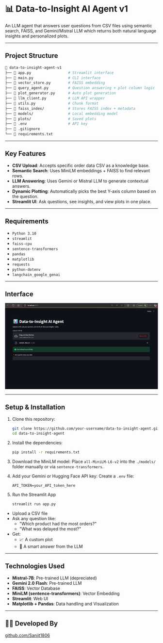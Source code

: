 # 📊 Data-to-Insight AI Agent v1

An LLM agent that answers user questions from CSV files using semantic search, FAISS, and Gemini/Mistral LLM which returns both natural language insights and personalized plots.

---

## Project Structure

```bash
📂 data-to-insight-agent-v1
├── 📄 app.py                 # Streamlit interface
├── 📄 main.py                # CLI interface
├── 📄 vector_store.py        # FAISS embedding
├── 📄 query_agent.py         # Question answering + plot column logic
├── 📄 plot_generator.py      # Auto plot generation
├── 📄 llm_client.py          # LLM API wrapper
├── 📄 utils.py               # Chunk format
├── 📁 faiss_index/           # Stores FAISS index + metadata
├── 📁 models/                # Local embedding model
├── 📁 plots/                 # Saved plots
├── 📄 .env                   # API key
├── 📄 .gitignore
└── 📄 requirements.txt
```

---

## Key Features

- **CSV Upload**: Accepts specific order data CSV as a knowledge base.
- **Semantic Search**: Uses MiniLM embeddings + FAISS to find relevant rows.
- **LLM Answering**: Uses Gemini or Mistral LLM to generate contextual answers.
- **Dynamic Plotting**: Automatically picks the best Y-axis column based on the question.
- **Streamlit UI**: Ask questions, see insights, and view plots in one place.

---

## Requirements

  - `Python 3.10`
  - `streamlit`
  - `faiss-cpu`
  - `sentence-transformers`
  - `pandas`
  - `matplotlib`
  - `requests`
  - `python-dotenv`
  - `langchain_google_genai`

---

## Interface

<img src="Output_Screenshots/CSV_Indexing.png" alt="Image" width="650"/>

---

## Setup & Installation

1. Clone this repository:
   ```bash
   git clone https://github.com/your-username/data-to-insight-agent.git
   cd data-to-insight-agent
   ```

2. Install the dependencies:
   ```bash
   pip install -r requirements.txt
   ```

3. Download the MiniLM model:
   Place `all-MiniLM-L6-v2` into the `./models/` folder manually or via `sentence-transformers`.

4. Add your Gemini or Hugging Face API key:
   Create a `.env` file:
   ```env
   API_TOKEN=your_API_token_here
   ```

5. Run the Streamlit App

   ```bash
   streamlit run app.py
   ```

- Upload a CSV file
- Ask any question like:
  - "Which product had the most orders?"
  - "What was delayed the most?"
- Get:
  - 📈 A custom plot
  - 🧠 A smart answer from the LLM

---

## Technologies Used

- **Mistral-7B**: Pre-trained LLM (depreciated)
- **Gemini 2.0 Flash**: Pre-trained LLM
- **FAISS**: Vector Database
- **MiniLM (sentence-transformers)**: Vector Embedding
- **Streamlit**: Web UI
- **Matplotlib + Pandas**: Data handling and Visualization

---

## 👨‍💻 Developed By

[github.com/Sanjit1806](https://github.com/Sanjit1806)
